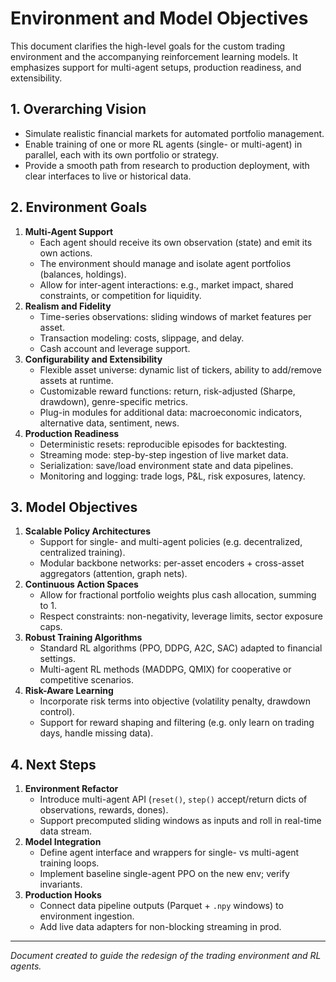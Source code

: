 # Environment and Model Objectives

This document clarifies the high-level goals for the custom trading environment and the accompanying reinforcement learning models.  It emphasizes support for multi-agent setups, production readiness, and extensibility.

## 1. Overarching Vision
- Simulate realistic financial markets for automated portfolio management.
- Enable training of one or more RL agents (single- or multi-agent) in parallel, each with its own portfolio or strategy.
- Provide a smooth path from research to production deployment, with clear interfaces to live or historical data.

## 2. Environment Goals
1. **Multi-Agent Support**
   - Each agent should receive its own observation (state) and emit its own actions.
   - The environment should manage and isolate agent portfolios (balances, holdings).
   - Allow for inter-agent interactions: e.g., market impact, shared constraints, or competition for liquidity.
2. **Realism and Fidelity**
   - Time-series observations: sliding windows of market features per asset.
   - Transaction modeling: costs, slippage, and delay.
   - Cash account and leverage support.
3. **Configurability and Extensibility**
   - Flexible asset universe: dynamic list of tickers, ability to add/remove assets at runtime.
   - Customizable reward functions: return, risk-adjusted (Sharpe, drawdown), genre-specific metrics.
   - Plug-in modules for additional data: macroeconomic indicators, alternative data, sentiment, news.
4. **Production Readiness**
   - Deterministic resets: reproducible episodes for backtesting.
   - Streaming mode: step-by-step ingestion of live market data.
   - Serialization: save/load environment state and data pipelines.
   - Monitoring and logging: trade logs, P&L, risk exposures, latency.

## 3. Model Objectives
1. **Scalable Policy Architectures**
   - Support for single- and multi-agent policies (e.g. decentralized, centralized training).
   - Modular backbone networks: per-asset encoders + cross-asset aggregators (attention, graph nets).
2. **Continuous Action Spaces**
   - Allow for fractional portfolio weights plus cash allocation, summing to 1.
   - Respect constraints: non-negativity, leverage limits, sector exposure caps.
3. **Robust Training Algorithms**
   - Standard RL algorithms (PPO, DDPG, A2C, SAC) adapted to financial settings.
   - Multi-agent RL methods (MADDPG, QMIX) for cooperative or competitive scenarios.
4. **Risk-Aware Learning**
   - Incorporate risk terms into objective (volatility penalty, drawdown control).
   - Support for reward shaping and filtering (e.g. only learn on trading days, handle missing data).

## 4. Next Steps
1. **Environment Refactor**
   - Introduce multi-agent API (`reset()`, `step()` accept/return dicts of observations, rewards, dones).
   - Support precomputed sliding windows as inputs and roll in real-time data stream.
2. **Model Integration**
   - Define agent interface and wrappers for single- vs multi-agent training loops.
   - Implement baseline single-agent PPO on the new env; verify invariants.
3. **Production Hooks**
   - Connect data pipeline outputs (Parquet + `.npy` windows) to environment ingestion.
   - Add live data adapters for non-blocking streaming in prod.

---
_Document created to guide the redesign of the trading environment and RL agents._